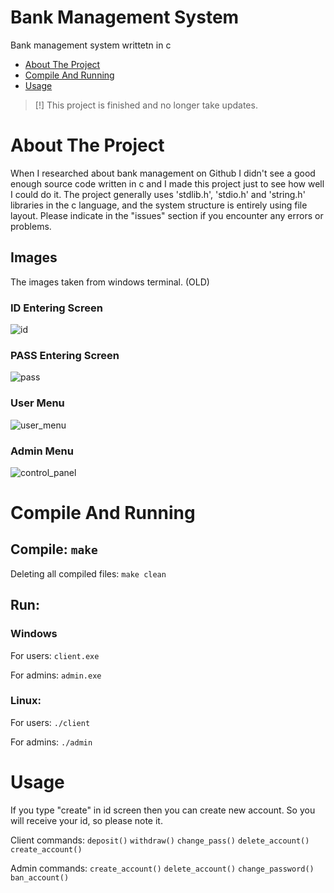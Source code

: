 # Bank Management System
Bank management system writtetn in c

* [About The Project](#about-the-project)
* [Compile And Running](#compile-and-running)
* [Usage](#usage)

> [!] This project is finished and no longer take updates.

# About The Project
When I researched about bank management on Github I didn't see a good enough source code written in c and I made this project just to see how well I could do it. The project generally uses 'stdlib.h', 'stdio.h' and 'string.h' libraries in the c language, and the system structure is entirely using file layout. Please indicate in the "issues" section if you encounter any errors or problems.

## Images
The images taken from windows terminal. (OLD)

### ID Entering Screen
![id](https://user-images.githubusercontent.com/77579421/121190327-9dd97300-c873-11eb-85bd-437bf9df8fdf.PNG)

### PASS Entering Screen
![pass](https://user-images.githubusercontent.com/77579421/121190330-9fa33680-c873-11eb-96dd-f2b9f2299243.PNG)

### User Menu
![user_menu](https://user-images.githubusercontent.com/77579421/121190337-a03bcd00-c873-11eb-9dde-57b3440ebb3a.PNG)

### Admin Menu
![control_panel](https://user-images.githubusercontent.com/77579421/121190345-a2059080-c873-11eb-96e0-4a72a67d5a70.PNG)


# Compile And Running

## Compile: ` make `

Deleting all compiled files: ` make clean `

## Run: 

### Windows

For users: ` client.exe ` 

For admins: ` admin.exe `

### Linux: 

For users: ` ./client ` 

For admins: ` ./admin `

# Usage
If you type "create" in id screen then you can create new account. So you will receive your id, so please note it.

Client commands: ` deposit() ` ` withdraw() ` ` change_pass() ` ` delete_account() ` ` create_account() `

Admin commands: ` create_account() ` ` delete_account() ` ` change_password() ` ` ban_account() `
